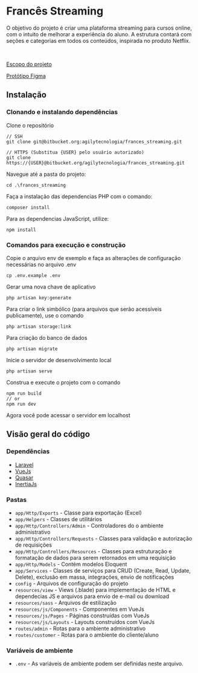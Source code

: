 
# Francês Streaming

O objetivo do projeto é criar uma plataforma streaming para cursos online, com o intuito de melhorar a experiência do aluno. A estrutura contará com seções e categorias em todos os conteúdos, inspirada no produto Netflix.

<br/>

[Escopo do projeto](https://docs.google.com/document/d/1jM0_uHC7XWwhPbGz7ISUhhyM-ZTb75Vv/edit)

[Protótipo Figma](https://www.figma.com/file/4dWoyDrzOW1VabW1Xhj8ah/Streaming-FCL-(Oficial)?node-id=276%3A11298&t=cSe0yoRW9qGRUqat-0)

## Instalação

### Clonando e instalando dependências

Clone o repositório

    // SSH
    git clone git@bitbucket.org:agilytecnologia/frances_streaming.git

    // HTTPS (Substitua {USER} pelo usuário autorizado)
    git clone https://{USER}@bitbucket.org/agilytecnologia/frances_streaming.git

Navegue até a pasta do projeto:

    cd .\frances_streaming

Faça a instalação das dependencias PHP com o comando:

    composer install

Para as dependencias JavaScript, utilize:

    npm install

### Comandos para execução e construção

Copie o arquivo env de exemplo e faça as alterações de configuração necessárias no arquivo .env

    cp .env.example .env

Gerar uma nova chave de aplicativo

    php artisan key:generate

Para criar o link simbólico (para arquivos que serão acessíveis publicamente), use o comando

    php artisan storage:link

Para criação do banco de dados

    php artisan migrate

Inicie o servidor de desenvolvimento local

    php artisan serve

Construa e execute o projeto com o comando

    npm run build 
    // or
    npm run dev

Agora você pode acessar o servidor em localhost

## Visão geral do código

### Dependências

- [Laravel](https://laravel.com/)
- [VueJs](https://vuejs.org/)
- [Quasar](https://quasar.dev/)
- [InertiaJs](https://inertiajs.com/)

### Pastas

- `app/Http/Exports` - Classe para exportação (Excel)
- `app/Helpers` - Classes de utilitários
- `app/Http/Controllers/Admin` - Controladores do o ambiente administrativo
- `app/Http/Controllers/Requests` - Classes para validação e autorização de requisições
- `app/Http/Controllers/Resources` - Classes para estruturação e formatação de dados para serem retornados em uma requisição
- `app/Http/Models` - Contém modelos Eloquent
- `app/Services` - Classes de serviços para CRUD (Create, Read, Update, Delete), exclusão em massa, integrações, envio de notificações
- `config` - Arquivos de configuração do projeto
- `resources/view` - Views (.blade) para implementação de HTML e dependecias JS e arquivos para envio de e-mail ou download
- `resources/sass` - Arquivos de estilização
- `resources/js/Components` - Componentes em VueJs
- `resources/js/Pages` - Páginas construídas com VueJs
- `resources/js/Layouts` - Layouts construídos com VueJs
- `routes/admin` - Rotas para o ambiente administrativo
- `routes/customer` - Rotas para o ambiente do cliente/aluno

### Variáveis de ambiente

- `.env` - As variáveis ​​de ambiente podem ser definidas neste arquivo.
